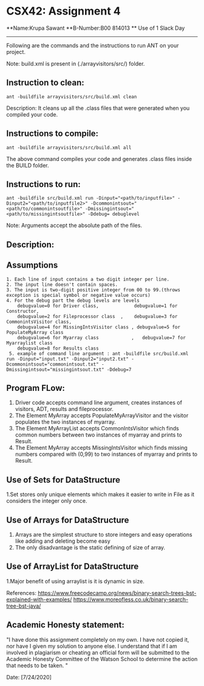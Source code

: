 # CSX42: Assignment 4
**Name:Krupa Sawant
**B-Number:B00 814013
** Use of 1 Slack Day

-----------------------------------------------------------------------

Following are the commands and the instructions to run ANT on your project.

Note: build.xml is present in (./arrayvisitors/src/) folder.

## Instruction to clean:

```commandline
ant -buildfile arrayvisitors/src/build.xml clean
```

Description: It cleans up all the .class files that were generated when you
compiled your code.

## Instructions to compile:

```commandline
ant -buildfile arrayvisitors/src/build.xml all
```
The above command compiles your code and generates .class files inside the BUILD folder.

## Instructions to run:

```commandline
ant -buildfile src/build.xml run -Dinput="<path/to/inputfile>" -Dinput2="<path/to/inputfile2>" -Dcommonintsout="<path/to/commonintsoutfile>" -Dmissingintsout="<path/to/missingintsoutfile>" -Ddebug= debuglevel

```
Note: Arguments accept the absolute path of the files.


## Description:
## Assumptions
    1. Each line of input contains a two digit integer per line.
    2. The input line doesn't contain spaces.
    3. The input is two-digit positive integer from 00 to 99.(throws exception is special symbol or negative value occurs)
    4. For the debug part the debug levels are levels 
        debugvalue=0 for Driver class,             debugvalue=1 for Constructor,
        debugvalue=2 for Fileprocessor class  ,    debugvalue=3 for CommonintsVisitor class,
        debugvalue=4 for MissingIntsVisitor class , debugvalue=5 for PopulateMyArray class
        debugvalue=6 for Myarray class            ,   debugvalue=7 for Myarraylist class
        debugvalue=8 for Results class
     5. example of command line argument : ant -buildfile src/build.xml run -Dinput="input.txt" -Dinput2="input2.txt" -Dcommonintsout="commonintsout.txt" -Dmissingintsout="missingintsout.txt" -Ddebug=7
    
## Program FLow:
 1. Driver code accepts command line argument, creates instances of visitors, ADT, results and fileprocessor.
 2. The Element MyArray accepts PopulateMyArrayVisitor and the visitor populates the two instances of myarray.
 3. The Element MyArrayList accepts CommonIntsVisitor which finds common numbers between two instances of myarray and prints to Result. 
 4. The Element MyArray accepts MissingIntsVisitor which finds missing numbers compared with (0,99) to two instances of myarray and prints to Result. 
 
 ## Use of Sets for DataStructure
 1.Set stores only unique elements which makes it easier to write in File as it considers the integer only once.
 ## Use of Arrays for DataStructure
 1. Arrays are the simplest structure to store integers and easy operations like adding and deleting become easy
 2. The only disadvantage is the static defining of size of array.
 ## Use of ArrayList for DataStructure
 1.Major benefit of using arraylist is it is dynamic in size. 
 
 
  References: https://www.freecodecamp.org/news/binary-search-trees-bst-explained-with-examples/
  https://www.moreofless.co.uk/binary-search-tree-bst-java/
  
## Academic Honesty statement:

"I have done this assignment completely on my own. I have not copied
it, nor have I given my solution to anyone else. I understand that if
I am involved in plagiarism or cheating an official form will be
submitted to the Academic Honesty Committee of the Watson School to
determine the action that needs to be taken. "

Date: [7/24/2020]


